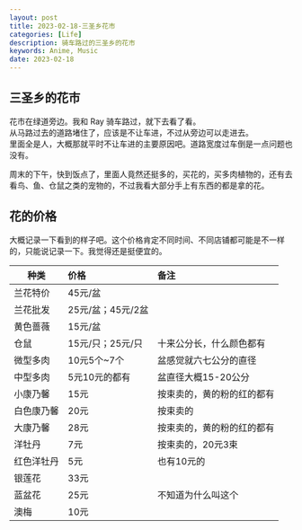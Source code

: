 ```yaml
---
layout: post
title: 2023-02-18-三圣乡花市
categories: [Life]
description: 骑车路过的三圣乡的花市
keywords: Anime, Music
date: 2023-02-18
---
```


## 三圣乡的花市
花市在绿道旁边。我和 Ray 骑车路过，就下去看了看。   
从马路过去的道路堵住了，应该是不让车进，不过从旁边可以走进去。   
里面全是人，大概那就平时不让车进的主要原因吧。道路宽度过车倒是一点问题也没有。   

周末的下午，快到饭点了，里面人竟然还挺多的，买花的，买多肉植物的，还有去看鸟、鱼、仓鼠之类的宠物的，不过我看大部分手上有东西的都是拿的花。   

## 花的价格
大概记录一下看到的样子吧。这个价格肯定不同时间、不同店铺都可能是不一样的，只能说记录一下。我觉得还是挺便宜的。

| 种类      |    价格   |    备注   |
| -------   | :------   | :------  | 
| 兰花特价   | 45元/盆   |     |
| 兰花批发   | 25元/盆；45元/2盆  | |
| 黄色蔷薇   | 15元/盆     |   |
| 仓鼠   | 15元/只；25元/只     | 十来公分长，什么颜色都有 |
| 微型多肉 | 10元5个~7个 | 盆感觉就六七公分的直径 |
| 中型多肉 | 5元10元的都有 | 盆直径大概15-20公分 |
| 小康乃馨 | 15元 | 按束卖的，黄的粉的红的都有 |
| 白色康乃馨 | 20元 | 按束卖的 |
| 大康乃馨 | 28元 | 按束卖的，黄的粉的红的都有 |
| 洋牡丹 | 7元 | 按束卖的，20元3束 |
| 红色洋牡丹 | 5元 | 也有10元的 |
| 银莲花 | 33元 |  |
| 蓝盆花 | 25元 | 不知道为什么叫这个 |
| 澳梅 | 10元 |  |
